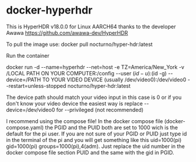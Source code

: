 # docker-hyperhdr

This is HyperHDR v18.0.0 for Linux AARCH64 thanks to the developer Awawa https://github.com/awawa-dev/HyperHDR

To pull the image use: docker pull nocturno/hyper-hdr:latest

Run the container

docker run -d --name=hyperhdr --net=host -e TZ=America/New_York -v /LOCAL PATH ON YOUR COMPUTER:/config --user $(id -u):$(id -g) --device=/PATH TO YOUR VIDEO DEVICE (usually /dev/video0):/dev/video0 --restart=unless-stopped nocturno/hyper-hdr:latest

The device path should match your video input in this case is 0 or if you don't know your video device the easiest way is replace --device=/dev/video0 for --privileged (not recommended)

I recommend using the compose file!
In the docker compose file (docker-compose.yaml) the PGID and the PUID both are set to 1000 wich is the default for the pi user. If you are not sure of your PGID or PUID just type id in the terminal of the pi and you will get something like this uid=1000(pi) gid=1000(pi) groups=1000(pi),4(adm). Just replace the uid number in the docker compose file section PUID and the same with the gid in PGID.
